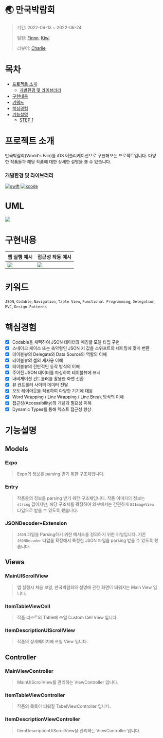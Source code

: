 # 🌏 만국박람회
> 기간: 2022-06-13 ~ 2022-06-24
> 
> 팀원: [Finnn](https://github.com/finnn1), [Kiwi](https://github.com/kiwi1023)
> 
> 리뷰어: [Charlie](https://github.com/kcharliek)

# 목차
* [프로젝트 소개](#프로젝트-소개)
    * [개발환경 및 라이브러리](#개발환경-및-라이브러리)
* [구현내용](#구현내용)
* [키워드](#키워드)
* [핵심경험](#핵심경험)
* [기능설명](#기능설명)
    * [STEP 1](https://github.com/finnn1/ios-exposition-universelle/blob/STEP1/Docs/STEP01.md)

# 프로젝트 소개
만국박람회(World's Fair)를 iOS 어플리케이션으로 구현해보는 프로젝트입니다.
다양한 작품들과 해당 작품에 대한 상세한 설명을 볼 수 있습니다.

### 개발환경 및 라이브러리
[![swift](https://img.shields.io/badge/swift-5.6-orange)]()
[![xcode](https://img.shields.io/badge/Xcode-13.3-blue)]()

# UML
![](https://i.imgur.com/lv0w1TS.png)

# 구현내용

| 앱 실행 예시 | 접근성 작동 예시 |
| -------- | -------- |
| ![](https://i.imgur.com/YcqIodV.gif) | ![](https://i.imgur.com/Ewx5BHc.gif)
# 키워드


`JSON`, `Codable`, `Navigation`, `Table View`, `Functional Programming`, `Delegation`, `MVC`, `Design Patterns`

# 핵심경험
- [x] Codable을 채택하여 JSON 데이터와 매칭할 모델
 타입 구현
- [x] 스네이크 케이스 또는 축약형인 JSON 키 값을 스위프트의 네이밍에 맞게 변환
- [x] 테이블뷰의 Delegate와 Data Source의 역할의 이해
- [x] 테이블뷰의 셀의 재사용 이해
- [x] 테이블뷰의 전반적인 동작 방식의 이해
- [x] 주어진 JSON 데이터를 파싱하여 테이블뷰에 표시
- [x] 내비게이션 컨트롤러를 활용한 화면 전환
- [x] 뷰 컨트롤러 사이의 데이터 전달
- [x] 오토 레이아웃을 적용하여 다양한 기기에 대응
- [x] Word Wrapping / Line Wrapping / Line Break 방식의 이해
- [x] 접근성(Accessibility)의 개념과 필요성 이해
- [x] Dynamic Types를 통해 텍스트 접근성 향상

# 기능설명
## Models
### Expo
> Expo의 정보를 parsing 받기 위한 구조체입니다.
### Entry
> 작품들의 정보를 parsing 받기 위한 구조체입니다.
> 작품 이미지의 정보는 `string` 값이지만, 해당 구조체를 확장하여 외부에서는 간편하게 `UIImageView` 타입으로 받을 수 있도록 했습니다.
### JSONDecoder+Extension
> `JSON` 파일을 Parsing하기 위한 메서드를 정의하기 위한 파일입니다.
> 기존 `JSONDecoder` 타입을 확장해서 특정한 JSON 파일을 parsing 받을 수 있도록 했습니다.

## Views
### MainUIScrollView
> 앱 실행시 처음 보일, 만국박람회의 설명에 관한 화면이 띄워지는 Main View 입니다.
### ItemTableViewCell
> 작품 리스트의 Table에 쓰일 Custom Cell View 입니다.
### ItemDescriptionUIScrollView
> 작품의 상세페이지에 쓰일 View 입니다.

## Controller
### MainViewController
> MainUIScrollView를 관리하는 ViewController 입니다.
### ItemTableViewController
> 작품의 목록이 띄워질 TabelViewController 입니다.
### ItemDescriptionViewController
> ItemDescriptionUIScrollView을 관리하는 ViewController 입니다.
